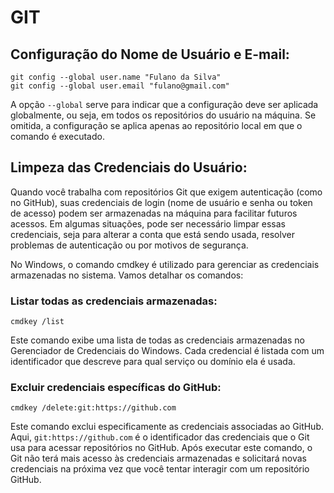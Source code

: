# GIT

## Configuração do Nome de Usuário e E-mail:

```
git config --global user.name "Fulano da Silva"
git config --global user.email "fulano@gmail.com"
```

A opção ``--global`` serve para indicar que a configuração deve ser aplicada globalmente, ou seja, em todos os repositórios do usuário na máquina. Se omitida, a configuração se aplica apenas ao repositório local em que o comando é executado.

## Limpeza das Credenciais do Usuário:

Quando você trabalha com repositórios Git que exigem autenticação (como no GitHub), suas credenciais de login (nome de usuário e senha ou token de acesso) podem ser armazenadas na máquina para facilitar futuros acessos. Em algumas situações, pode ser necessário limpar essas credenciais, seja para alterar a conta que está sendo usada, resolver problemas de autenticação ou por motivos de segurança.

No Windows, o comando cmdkey é utilizado para gerenciar as credenciais armazenadas no sistema. Vamos detalhar os comandos:

### Listar todas as credenciais armazenadas:

```
cmdkey /list
```

Este comando exibe uma lista de todas as credenciais armazenadas no Gerenciador de Credenciais do Windows. Cada credencial é listada com um identificador que descreve para qual serviço ou domínio ela é usada.

### Excluir credenciais específicas do GitHub:

```
cmdkey /delete:git:https://github.com
```

Este comando exclui especificamente as credenciais associadas ao GitHub. Aqui, ``git:https://github.com`` é o identificador das credenciais que o Git usa para acessar repositórios no GitHub. Após executar este comando, o Git não terá mais acesso às credenciais armazenadas e solicitará novas credenciais na próxima vez que você tentar interagir com um repositório GitHub.